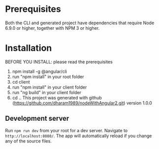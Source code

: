 # Prerequisites
Both the CLI and generated project have dependencies that require Node 6.9.0 or higher, together with NPM 3 or higher.

# Installation

BEFORE YOU INSTALL: please read the prerequisites

1. npm install -g @angular/cli
2. run "npm install" in your root folder
3. cd client
4. run "npm install" in your client folder
5. run "ng build" in your client folder
6. cd ..
This project was generated with github (https://github.com/dharam1989/nodeWithAngular2.git) version 1.0.0

## Development server
Run `npm run dev` from your root for a dev server. Navigate to `http://localhost:8080/`. The app will automatically reload if you change any of the source files.



